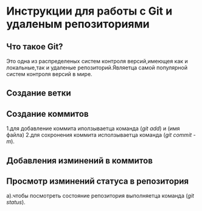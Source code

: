# Инструкции для работы с Git и удаленым репозиториями

## Что такое Git?

Это одна из распределеных систем контроля версий,имеющея как и локальные,так и удаленые репозиторий.Являетца самой популярной систем контроля версий в мире.


## Создание ветки



## Создание коммитов

1.для добавление коммита иползываетца команда (*git add*) и (имя файла)
2.для сохронения коммита исползываетца команда (*git commit -m*).

## Добавления изминений в коммитов

## Просмотр изминений статуса в репозитория

а).чтобы посмотреть состояние репозитория выполняетца команда (*git status*).

## 